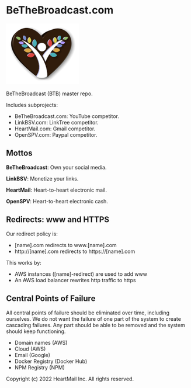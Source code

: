 # BeTheBroadcast.com

<img src='./btb-3d.png' alt='BeTheBroadcast' width='200'>

BeTheBroadcast (BTB) master repo.

Includes subprojects:

* BeTheBroadcast.com: YouTube competitor.
* LinkBSV.com: LinkTree competitor.
* HeartMail.com: Gmail competitor.
* OpenSPV.com: Paypal competitor.

## Mottos

**BeTheBroadcast**: Own your social media.

**LinkBSV**: Monetize your links.

**HeartMail**: Heart-to-heart electronic mail.

**OpenSPV**: Heart-to-heart electronic cash.

## Redirects: www and HTTPS

Our redirect policy is:

- [name].com redirects to www.[name].com
- http://[name].com redirects to https://[name].com

This works by:

- AWS instances ([name]-redirect) are used to add www
- An AWS load balancer rewrites http traffic to https

## Central Points of Failure

All central points of failure should be eliminated over time, including
ourselves. We do not want the failure of one part of the system to create
cascading failures. Any part should be able to be removed and the system should
keep functioning.

* Domain names (AWS)
* Cloud (AWS)
* Email (Google)
* Docker Registry (Docker Hub)
* NPM Registry (NPM)

Copyright (c) 2022 HeartMail Inc. All rights reserved.
